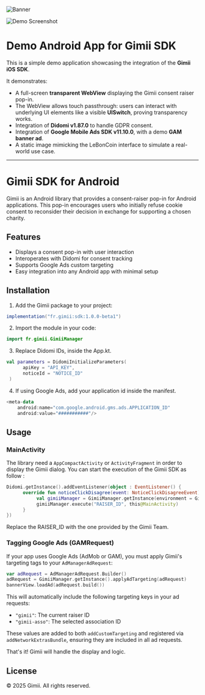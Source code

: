 
![Banner]("https://github.com/user-attachments/assets/fbc16f48-367c-418b-9e04-7cf79704f32f")

![Demo Screenshot](https://github.com/Gimii-solutions/gimii-ios-demo/blob/bdefa8240d38efb1aac2bd8ca5ab1a6196771d59/demo.png)

# Demo Android App for Gimii SDK

This is a simple demo application showcasing the integration of the **Gimii iOS SDK**.

It demonstrates:
- A full-screen **transparent WebView** displaying the Gimii consent raiser pop-in.
- The WebView allows touch passthrough: users can interact with underlying UI elements like a visible **UISwitch**, proving transparency works.
- Integration of **Didomi v1.87.0** to handle GDPR consent.
- Integration of **Google Mobile Ads SDK v11.10.0**, with a demo **GAM banner ad**.
- A static image mimicking the LeBonCoin interface to simulate a real-world use case.

---



# Gimii SDK for Android

Gimii is an Android library that provides a consent-raiser pop-in for Android applications. This pop-in encourages users who initially refuse cookie consent to reconsider their decision in exchange for supporting a chosen charity.

## Features

- Displays a consent pop-in with user interaction
- Interoperates with Didomi for consent tracking
- Supports Google Ads custom targeting
- Easy integration into any Android app with minimal setup

## Installation

1. Add the Gimii package to your project:
 ```gradle
implementation("fr.gimii:sdk:1.0.0-beta1")
```

2. Import the module in your code:
```kotlin
import fr.gimii.GimiiManager
```

3. Replace Didomi IDs, inside the App.kt.
```kotlin
val parameters = DidomiInitializeParameters(
      apiKey = "API_KEY",
      noticeId = "NOTICE_ID"
 )
```

4. If using Google Ads, add your application id inside the manifest.
```kotlin
<meta-data
    android:name="com.google.android.gms.ads.APPLICATION_ID"
    android:value="###########"/>
```

## Usage

### MainActivity

The library need a `AppCompactActivity` or `ActivityFragment` in order to display the Gimii dialog.
You can start the execution of the Gimii SDK as follow : 

```kotlin
Didomi.getInstance().addEventListener(object : EventListener() {
      override fun noticeClickDisagree(event: NoticeClickDisagreeEvent) {
           val gimiiManager = GimiiManager.getInstance(environment = GimiiEnvironment.PRODUCTION)
           gimiiManager.execute("RAISER_ID", this@MainActivity)
      }
})
```

Replace the RAISER_ID with the one provided by the Gimii Team.

### Tagging Google Ads (GAMRequest)

If your app uses Google Ads (AdMob or GAM), you must apply Gimii's targeting tags to your `AdManagerAdRequest`:

```kotlin
var adRequest = AdManagerAdRequest.Builder()
adRequest = GimiiManager.getInstance().applyAdTargeting(adRequest)
bannerView.loadAd(adRequest.build())
```

This will automatically include the following targeting keys in your ad requests:

- `"gimii"`: The current raiser ID
- `"gimii-asso"`: The selected association ID

These values are added to both `addCustomTargeting` and registered via `addNetworkExtrasBundle`, ensuring they are included in all ad requests.

That's it! Gimii will handle the display and logic.

## License

© 2025 Gimii. All rights reserved.
